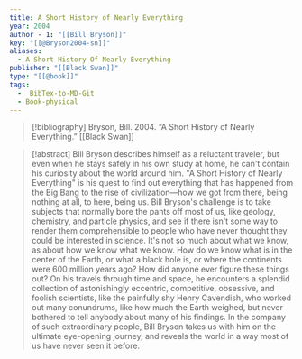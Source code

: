 ```yaml
---
title: A Short History of Nearly Everything
year: 2004
author - 1: "[[Bill Bryson]]"
key: "[[@Bryson2004-sn]]"
aliases:
  - A Short History Of Nearly Everything
publisher: "[[Black Swan]]"
type: "[[@book]]"
tags:
  - _BibTex-to-MD-Git
  - Book-physical
---
```


> [!bibliography]
> Bryson, Bill. 2004. “A Short History of Nearly Everything.” [[Black Swan]]

> [!abstract]
> Bill Bryson describes himself as a reluctant traveler, but even when he stays safely in his own study at home, he can't contain his curiosity about the world around him. "A Short History of Nearly Everything" is his quest to find out everything that has happened from the Big Bang to the rise of civilization—how we got from there, being nothing at all, to here, being us. Bill Bryson's challenge is to take subjects that normally bore the pants off most of us, like geology, chemistry, and particle physics, and see if there isn't some way to render them comprehensible to people who have never thought they could be interested in science. It's not so much about what we know, as about how we know what we know. How do we know what is in the center of the Earth, or what a black hole is, or where the continents were 600 million years ago? How did anyone ever figure these things out? On his travels through time and space, he encounters a splendid collection of astonishingly eccentric, competitive, obsessive, and foolish scientists, like the painfully shy Henry Cavendish, who worked out many conundrums, like how much the Earth weighed, but never bothered to tell anybody about many of his findings. In the company of such extraordinary people, Bill Bryson takes us with him on the ultimate eye-opening journey, and reveals the world in a way most of us have never seen it before.
